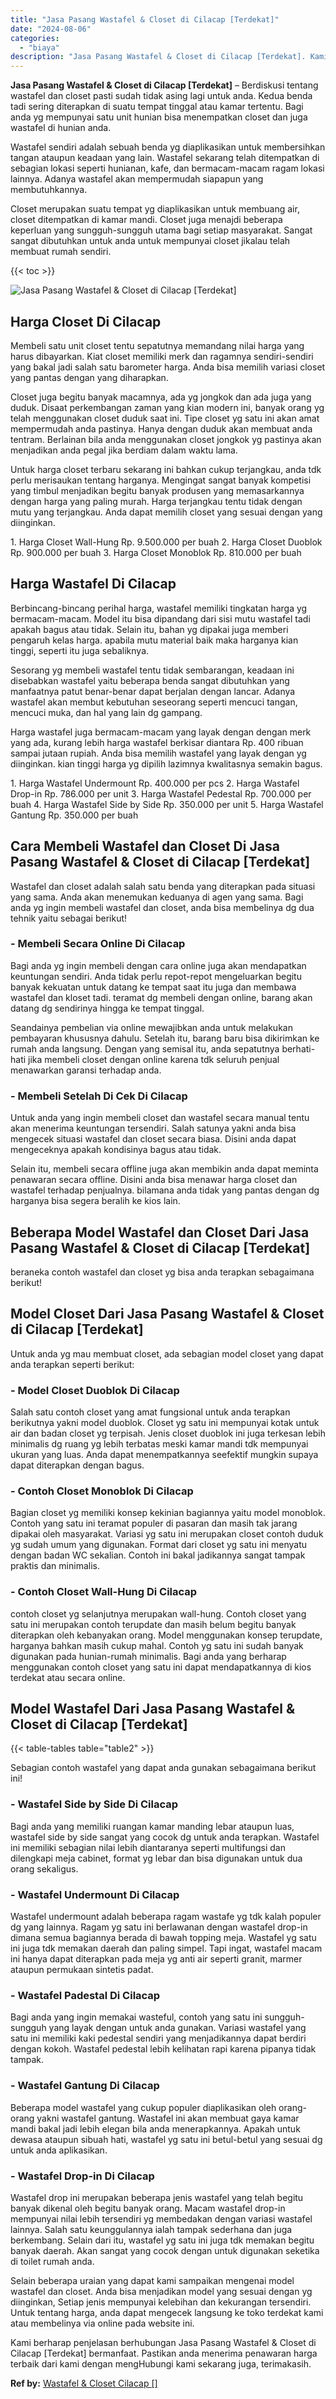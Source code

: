 ```yaml
---
title: "Jasa Pasang Wastafel & Closet di Cilacap [Terdekat]"
date: "2024-08-06"
categories: 
  - "biaya"
description: "Jasa Pasang Wastafel & Closet di Cilacap [Terdekat]. Kami berharap penjelasan berhubungan Jasa Pasang Wastafel & Closet di Cilacap [Terdekat] bermanfaat. P..."
---
```


**Jasa Pasang Wastafel & Closet di Cilacap \[Terdekat\]** – Berdiskusi tentang wastafel dan closet pasti sudah tidak asing lagi untuk anda. Kedua benda tadi sering diterapkan di suatu tempat tinggal atau kamar tertentu. Bagi anda yg mempunyai satu unit hunian bisa menempatkan closet dan juga wastafel di hunian anda.

Wastafel sendiri adalah sebuah benda yg diaplikasikan untuk membersihkan tangan ataupun keadaan yang lain. Wastafel sekarang telah ditempatkan di sebagian lokasi seperti hunianan, kafe, dan bermacam-macam ragam lokasi lainnya. Adanya wastafel akan mempermudah siapapun yang membutuhkannya.

Closet merupakan suatu tempat yg diaplikasikan untuk membuang air, closet ditempatkan di kamar mandi. Closet juga menajdi beberapa keperluan yang sungguh-sungguh utama bagi setiap masyarakat. Sangat sangat dibutuhkan untuk anda untuk mempunyai closet jikalau telah membuat rumah sendiri.

{{< toc >}}

![Jasa Pasang Wastafel & Closet di Cilacap [Terdekat]](/images/wastafel-closet-murah65.png)

## Harga Closet Di Cilacap

Membeli satu unit closet tentu sepatutnya memandang nilai harga yang harus dibayarkan. Kiat closet memiliki merk dan ragamnya sendiri-sendiri yang bakal jadi salah satu barometer harga. Anda bisa memilih variasi closet yang pantas dengan yang diharapkan.

Closet juga begitu banyak macamnya, ada yg jongkok dan ada juga yang duduk. Disaat perkembangan zaman yang kian modern ini, banyak orang yg telah menggunakan closet duduk saat ini. Tipe closet yg satu ini akan amat mempermudah anda pastinya. Hanya dengan duduk akan membuat anda tentram. Berlainan bila anda menggunakan closet jongkok yg pastinya akan menjadikan anda pegal jika berdiam dalam waktu lama.

Untuk harga closet terbaru sekarang ini bahkan cukup terjangkau, anda tdk perlu merisaukan tentang harganya. Mengingat sangat banyak kompetisi yang timbul menjadikan begitu banyak produsen yang memasarkannya dengan harga yang paling murah. Harga terjangkau tentu tidak dengan mutu yang terjangkau. Anda dapat memilih closet yang sesuai dengan yang diinginkan.

1\. Harga Closet Wall-Hung Rp. 9.500.000 per buah 2. Harga Closet Duoblok Rp. 900.000 per buah 3. Harga Closet Monoblok Rp. 810.000 per buah

## Harga Wastafel Di Cilacap

Berbincang-bincang perihal harga, wastafel memiliki tingkatan harga yg bermacam-macam. Model itu bisa dipandang dari sisi mutu wastafel tadi apakah bagus atau tidak. Selain itu, bahan yg dipakai juga memberi pengaruh kelas harga. apabila mutu material baik maka harganya kian tinggi, seperti itu juga sebaliknya.

Sesorang yg membeli wastafel tentu tidak sembarangan, keadaan ini disebabkan wastafel yaitu beberapa benda sangat dibutuhkan yang manfaatnya patut benar-benar dapat berjalan dengan lancar. Adanya wastafel akan membut kebutuhan seseorang seperti mencuci tangan, mencuci muka, dan hal yang lain dg gampang.

Harga wastafel juga bermacam-macam yang layak dengan dengan merk yang ada, kurang lebih harga wastafel berkisar diantara Rp. 400 ribuan sampai jutaan rupiah. Anda bisa memilih wastafel yang layak dengan yg diinginkan. kian tinggi harga yg dipilih lazimnya kwalitasnya semakin bagus.

1\. Harga Wastafel Undermount Rp. 400.000 per pcs 2. Harga Wastafel Drop-in Rp. 786.000 per unit 3. Harga Wastafel Pedestal Rp. 700.000 per buah 4. Harga Wastafel Side by Side Rp. 350.000 per unit 5. Harga Wastafel Gantung Rp. 350.000 per buah

## Cara Membeli Wastafel dan Closet Di Jasa Pasang Wastafel & Closet di Cilacap \[Terdekat\]

Wastafel dan closet adalah salah satu benda yang diterapkan pada situasi yang sama. Anda akan menemukan keduanya di agen yang sama. Bagi anda yg ingin membeli wastafel dan closet, anda bisa membelinya dg dua tehnik yaitu sebagai berikut!

### \- Membeli Secara Online Di Cilacap

Bagi anda yg ingin membeli dengan cara online juga akan mendapatkan keuntungan sendiri. Anda tidak perlu repot-repot mengeluarkan begitu banyak kekuatan untuk datang ke tempat saat itu juga dan membawa wastafel dan kloset tadi. teramat dg membeli dengan online, barang akan datang dg sendirinya hingga ke tempat tinggal.

Seandainya pembelian via online mewajibkan anda untuk melakukan pembayaran khususnya dahulu. Setelah itu, barang baru bisa dikirimkan ke rumah anda langsung. Dengan yang semisal itu, anda sepatutnya berhati-hati jika membeli closet dengan online karena tdk seluruh penjual menawarkan garansi terhadap anda.

### \- Membeli Setelah Di Cek Di Cilacap

Untuk anda yang ingin membeli closet dan wastafel secara manual tentu akan menerima keuntungan tersendiri. Salah satunya yakni anda bisa mengecek situasi wastafel dan closet secara biasa. Disini anda dapat mengeceknya apakah kondisinya bagus atau tidak.

Selain itu, membeli secara offline juga akan membikin anda dapat meminta penawaran secara offline. Disini anda bisa menawar harga closet dan wastafel terhadap penjualnya. bilamana anda tidak yang pantas dengan dg harganya bisa segera beralih ke kios lain.

## Beberapa Model Wastafel dan Closet Dari Jasa Pasang Wastafel & Closet di Cilacap \[Terdekat\]

beraneka contoh wastafel dan closet yg bisa anda terapkan sebagaimana berikut!

## Model Closet Dari Jasa Pasang Wastafel & Closet di Cilacap \[Terdekat\]

Untuk anda yg mau membuat closet, ada sebagian model closet yang dapat anda terapkan seperti berikut:

### \- Model Closet Duoblok Di Cilacap

Salah satu contoh closet yang amat fungsional untuk anda terapkan berikutnya yakni model duoblok. Closet yg satu ini mempunyai kotak untuk air dan badan closet yg terpisah. Jenis closet duoblok ini juga terkesan lebih minimalis dg ruang yg lebih terbatas meski kamar mandi tdk mempunyai ukuran yang luas. Anda dapat menempatkannya seefektif mungkin supaya dapat diterapkan dengan bagus.

### \- Contoh Closet Monoblok Di Cilacap

Bagian closet yg memiliki konsep kekinian bagiannya yaitu model monoblok. Contoh yang satu ini teramat populer di pasaran dan masih tak jarang dipakai oleh masyarakat. Variasi yg satu ini merupakan closet contoh duduk yg sudah umum yang digunakan. Format dari closet yg satu ini menyatu dengan badan WC sekalian. Contoh ini bakal jadikannya sangat tampak praktis dan minimalis.

### \- Contoh Closet Wall-Hung Di Cilacap

contoh closet yg selanjutnya merupakan wall-hung. Contoh closet yang satu ini merupakan contoh terupdate dan masih belum begitu banyak diterapkan oleh kebanyakan orang. Model menggunakan konsep terupdate, harganya bahkan masih cukup mahal. Contoh yg satu ini sudah banyak digunakan pada hunian-rumah minimalis. Bagi anda yang berharap menggunakan contoh closet yang satu ini dapat mendapatkannya di kios terdekat atau secara online.

## Model Wastafel Dari Jasa Pasang Wastafel & Closet di Cilacap \[Terdekat\]

{{< table-tables table="table2" >}}

Sebagian contoh wastafel yang dapat anda gunakan sebagaimana berikut ini!

### \- Wastafel Side by Side Di Cilacap

Bagi anda yang memiliki ruangan kamar manding lebar ataupun luas, wastafel side by side sangat yang cocok dg untuk anda terapkan. Wastafel ini memiliki sebagian nilai lebih diantaranya seperti multifungsi dan dilengkapi meja cabinet, format yg lebar dan bisa digunakan untuk dua orang sekaligus.

### \- Wastafel Undermount Di Cilacap

Wastafel undermount adalah beberapa ragam wastafe yg tdk kalah populer dg yang lainnya. Ragam yg satu ini berlawanan dengan wastafel drop-in dimana semua bagiannya berada di bawah topping meja. Wastafel yg satu ini juga tdk memakan daerah dan paling simpel. Tapi ingat, wastafel macam ini hanya dapat diterapkan pada meja yg anti air seperti granit, marmer ataupun permukaan sintetis padat.

### \- Wastafel Padestal Di Cilacap

Bagi anda yang ingin memakai wasteful, contoh yang satu ini sungguh-sungguh yang layak dengan untuk anda gunakan. Variasi wastafel yang satu ini memiliki kaki pedestal sendiri yang menjadikannya dapat berdiri dengan kokoh. Wastafel pedestal lebih kelihatan rapi karena pipanya tidak tampak.

### \- Wastafel Gantung Di Cilacap

Beberapa model wastafel yang cukup populer diaplikasikan oleh orang-orang yakni wastafel gantung. Wastafel ini akan membuat gaya kamar mandi bakal jadi lebih elegan bila anda menerapkannya. Apakah untuk dewasa ataupun sibuah hati, wastafel yg satu ini betul-betul yang sesuai dg untuk anda aplikasikan.

### \- Wastafel Drop-in Di Cilacap

Wastafel drop ini merupakan beberapa jenis wastafel yang telah begitu banyak dikenal oleh begitu banyak orang. Macam wastafel drop-in mempunyai nilai lebih tersendiri yg membedakan dengan variasi wastafel lainnya. Salah satu keunggulannya ialah tampak sederhana dan juga berkembang. Selain dari itu, wastafel yg satu ini juga tdk memakan begitu banyak daerah. Akan sangat yang cocok dengan untuk digunakan seketika di toilet rumah anda.

Selain beberapa uraian yang dapat kami sampaikan mengenai model wastafel dan closet. Anda bisa menjadikan model yang sesuai dengan yg diinginkan, Setiap jenis mempunyai kelebihan dan kekurangan tersendiri. Untuk tentang harga, anda dapat mengecek langsung ke toko terdekat kami atau membelinya via online pada website ini.

Kami berharap penjelasan berhubungan Jasa Pasang Wastafel & Closet di Cilacap \[Terdekat\] bermanfaat. Pastikan anda menerima penawaran harga terbaik dari kami dengan mengHubungi kami sekarang juga, terimakasih.

**Ref by:** [Wastafel & Closet Cilacap []](https://id.wikipedia.org/wiki/Wastafel)
